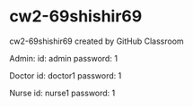 # cw2-69shishir69
cw2-69shishir69 created by GitHub Classroom


Admin:
id: admin
password: 1

Doctor
id: doctor1
password: 1

Nurse
id: nurse1
password: 1
